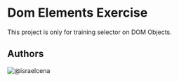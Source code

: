 # Dom Elements Exercise
This project is only for training selector on DOM Objects.
## Authors
![@israelcena](!https://github.com/israelcena.png)